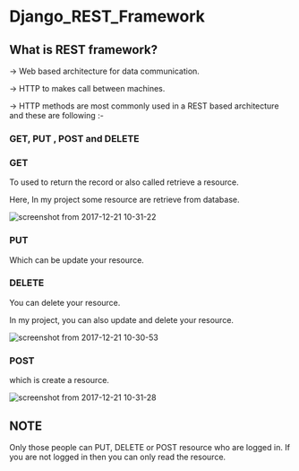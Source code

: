 # Django_REST_Framework

## What is REST framework?
-> Web based architecture for data communication.

-> HTTP to makes call between machines.

-> HTTP methods are most commonly used in a REST based architecture and these are following :-

   ### GET, PUT , POST and DELETE
   
   
   ### GET
   
   To used to return the record or also called retrieve a resource.
   
   Here, In my project some resource are retrieve from database.
   
   ![screenshot from 2017-12-21 10-31-22](https://user-images.githubusercontent.com/27296935/34241626-dad46926-e63c-11e7-8858-362c8cff771d.png)

  ### PUT
  
  Which can be update your resource.
  
  ### DELETE
  
  You can delete your resource.
  
  In my project, you can also update and delete your resource.
  
  ![screenshot from 2017-12-21 10-30-53](https://user-images.githubusercontent.com/27296935/34241706-5ad099a6-e63d-11e7-8522-942fe06a379a.png)
  
  ### POST
  
  which is create a resource.
  
  ![screenshot from 2017-12-21 10-31-28](https://user-images.githubusercontent.com/27296935/34242024-5d941bc0-e63f-11e7-8c18-6b70cd0abc21.png)


  NOTE
  - 
  Only those people can PUT, DELETE or POST resource who are logged in. If you are not logged in then you can only read the resource.
